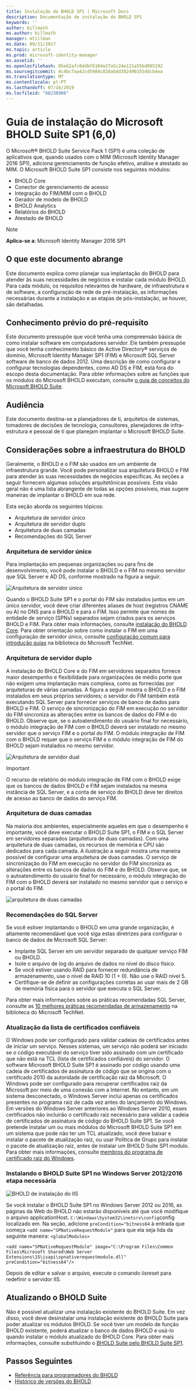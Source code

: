 ```yaml
---
title: Instalação do BHOLD SP1 | Microsoft Docs
description: Documentação de instalação do BHOLD SP1
keywords: ''
author: billmath
ms.author: billmath
manager: mtillman
ms.date: 09/11/2017
ms.topic: article
ms.prod: microsoft-identity-manager
ms.assetid: ''
ms.openlocfilehash: 05eb2afc0ddbf6104e27a5c24e121a55bd805292
ms.sourcegitcommit: 4c4bc7aa42cd5984c838abdd302490355ddcb4ea
ms.translationtype: MT
ms.contentlocale: pt-PT
ms.lasthandoff: 07/16/2019
ms.locfileid: "68238908"
---
```

# <a name="microsoft-bhold-suite-sp1-60-installation-guide"></a>Guia de instalação do Microsoft BHOLD Suite SP1 (6,0)

O Microsoft® BHOLD Suite Service Pack 1 (SP1) é uma coleção de aplicativos que, quando usados com o MIM (Microsoft Identity Manager 2016 SP1), adiciona gerenciamento de função efetivo, análise e atestado ao MIM. O Microsoft BHOLD Suite SP1 consiste nos seguintes módulos:

- BHOLD Core
- Conector de gerenciamento de acesso
- Integração do FIM/MIM com o BHOLD
- Gerador de modelo de BHOLD
- BHOLD Analytics
- Relatórios do BHOLD
- Atestado de BHOLD


> [!NOTE]
> **Aplica-se a**: Microsoft Identity Manager 2016 SP1

## <a name="what-this-document-covers"></a>O que este documento abrange

Este documento explica como planejar sua implantação do BHOLD para atender às suas necessidades de negócios e instalar cada módulo BHOLD. Para cada módulo, os requisitos relevantes de hardware, de infraestrutura e de software, a configuração de rede de pré-instalação, as informações necessárias durante a instalação e as etapas de pós-instalação, se houver, são detalhadas.

## <a name="pre-requisite-knowledge"></a>Conhecimento prévio do pré-requisito

Este documento pressupõe que você tenha uma compreensão básica de como instalar software em computadores servidor. Ele também pressupõe que você tenha conhecimento básico de Active Directory® serviços de domínio, Microsoft Identity Manager SP1 (FIM) e Microsoft SQL Server software de banco de dados 2012. Uma descrição de como configurar e configurar tecnologias dependentes, como AD DS e FIM, está fora do escopo desta documentação. Para obter informações sobre as funções que os módulos do Microsoft BHOLD executam, consulte [o guia de conceitos do Microsoft BHOLD Suite](https://technet.microsoft.com/library/jj134102(v=ws.10).aspx).

## <a name="audience"></a>Audiência

Este documento destina-se a planejadores de ti, arquitetos de sistemas, tomadores de decisões de tecnologia, consultores, planejadores de infra-estrutura e pessoal de ti que planejam implantar o Microsoft BHOLD Suite.

## <a name="bhold-infrastructure-considerations"></a>Considerações sobre a infraestrutura do BHOLD

Geralmente, o BHOLD e o FIM são usados em um ambiente de infraestrutura grande. Você pode personalizar sua arquitetura BHOLD e FIM para atender às suas necessidades de negócios específicas. As seções a seguir fornecem algumas soluções arquitetônicas possíveis. Esta visão geral não é uma lista abrangente de todas as opções possíveis, mas sugere maneiras de implantar o BHOLD em sua rede.
 
Esta seção aborda os seguintes tópicos:

- Arquitetura de servidor único
- Arquitetura de servidor duplo
- Arquitetura de duas camadas
- Recomendações do SQL Server

### <a name="single-server-architecture"></a>Arquitetura de servidor único

Para implantação em pequenas organizações ou para fins de desenvolvimento, você pode instalar o BHOLD e o FIM no mesmo servidor que SQL Server e AD DS, conforme mostrado na figura a seguir.
 
![Arquitetura de servidor único](media/bhold-installation-guide/single.png)

Quando o BHOLD Suite SP1 e o portal do FIM são instalados juntos em um único servidor, você deve criar diferentes aliases de host (registros CNAME ou A) no DNS para o BHOLD e para o FIM. Isso permite que nomes de entidade de serviço (SPNs) separados sejam criados para os serviços BHOLD e FIM. Para obter mais informações, consulte [instalação do BHOLD Core](https://technet.microsoft.com/library/jj134095(v=ws.10).aspx).
Para obter orientação sobre como instalar o FIM em uma configuração de servidor único, consulte [configuração comum para introdução guias](https://technet.microsoft.com/library/ff575965.aspx) na biblioteca do Microsoft TechNet.

### <a name="dual-server-architecture"></a>Arquitetura de servidor duplo

A instalação do BHOLD Core e do FIM em servidores separados fornece maior desempenho e flexibilidade para organizações de médio porte que não exigem uma implantação mais complexa, como as fornecidas por arquiteturas de várias camadas. A figura a seguir mostra o BHOLD e o FIM instalados em seus próprios servidores; o servidor do FIM também está executando SQL Server para fornecer serviços de banco de dados para BHOLD e FIM. O serviço de sincronização do FIM em execução no servidor do FIM sincroniza as alterações entre os bancos de dados do FIM e do BHOLD. Observe que, se o autoatendimento do usuário final for necessário, o módulo integração de FIM com o BHOLD deverá ser instalado no mesmo servidor que o serviço FIM e o portal do FIM. O módulo integração de FIM com o BHOLD requer que o serviço FIM e o módulo integração de FIM do BHOLD sejam instalados no mesmo servidor.

![Arquitetura de servidor dual](media/bhold-installation-guide/dual.png)

> [!IMPORTANT]
> O recurso de relatório do módulo integração de FIM com o BHOLD exige que os bancos de dados BHOLD e FIM sejam instalados na mesma instância de SQL Server, e a conta de serviço do BHOLD deve ter direitos de acesso ao banco de dados do serviço FIM.

### <a name="two-tier-architecture"></a>Arquitetura de duas camadas

Na maioria dos ambientes, especialmente aqueles em que o desempenho é importante, você deve executar o BHOLD Suite SP1, o FIM e o SQL Server em servidores separados (arquitetura de duas camadas). Com uma arquitetura de duas camadas, os recursos de memória e CPU são dedicados para cada camada. A ilustração a seguir mostra uma maneira possível de configurar uma arquitetura de duas camadas. O serviço de sincronização do FIM em execução no servidor do FIM sincroniza as alterações entre os bancos de dados do FIM e do BHOLD. Observe que, se o autoatendimento do usuário final for necessário, o módulo integração do FIM com o BHOLD deverá ser instalado no mesmo servidor que o serviço e o portal do FIM.

![arquitetura de duas camadas](media/bhold-installation-guide/two-tier.png)

### <a name="sql-server-recommendations"></a>Recomendações do SQL Server

Se você estiver implantando o BHOLD em uma grande organização, é altamente recomendável que você siga estas diretrizes para configurar o banco de dados de Microsoft SQL Server:

- Implante SQL Server em um servidor separado de qualquer serviço FIM ou BHOLD.
- Isole o arquivo de log do arquivo de dados no nível do disco físico.
- Se você estiver usando RAID para fornecer redundância de armazenamento, use o nível de RAID 10 (1 + 0). Não use o RAID nível 5.
- Certifique-se de definir as configurações corretas ao usar mais de 2 GB de memória física para o servidor que executa o SQL Server.

Para obter mais informações sobre as práticas recomendadas SQL Server, consulte as [10 melhores práticas recomendadas de armazenamento](https://www.microsoft.com/technet/prodtechnol/sql/bestpractice/storage-top-10.mspx) na biblioteca do Microsoft TechNet.

### <a name="trusted-certificates-list-update"></a>Atualização da lista de certificados confiáveis

O Windows pode ser configurado para validar cadeias de certificados antes de iniciar um serviço. Nesses sistemas, um serviço não poderá ser iniciado se o código executável do serviço tiver sido assinado com um certificado que não está na TCL (lista de certificados confiáveis) do servidor. O software Microsoft BHOLD Suite SP1 é assinado por código usando uma cadeia de certificados de assinatura de código que se origina com o certificado 2010 da autoridade de certificação raiz da Microsoft.
O Windows pode ser configurado para recuperar certificados raiz da Microsoft por meio de uma conexão com a Internet. No entanto, em um sistema desconectado, o Windows Server inclui apenas os certificados presentes no programa raiz de cada vez antes do lançamento do Windows. Em versões do Windows Server anteriores ao Windows Server 2010, esses certificados não incluirão o certificado raiz necessário para validar a cadeia de certificados de assinatura de código do BHOLD Suite SP1. Se você pretende instalar um ou mais módulos do Microsoft BHOLD Suite SP1 em um sistema que pode não ter um TCL atualizado, você deve baixar e instalar o pacote de atualização raiz, ou usar Política de Grupo para instalar o pacote de atualização raiz, antes de instalar um BHOLD Suite SP1 modulo. Para obter mais informações, consulte [membros do programa de certificado raiz do Windows](http://support.microsoft.com/kb/931125).

### <a name="installing-bhold-suite-sp1-on-windows-server-20122016-required-step"></a>Instalando o BHOLD Suite SP1 no Windows Server 2012/2016 etapa necessária 

![BHOLD de instalação do IIS](media/bhold-installation-guide/iis-install-bhold.png)

Se você instalar o BHOLD Suite SP1 no Windows Server 2012 ou 2016, as páginas da Web do BHOLD não estarão disponíveis até que você modifique o arquivo applicationHost. ```C:\Windows\System32\inetsrv\config```config localizado em. Na seção, adicione ```preCondition="bitness64``` à entrada que começa ```<add name="SPNativeRequestModule"``` para que ela seja lida da seguinte maneira: ```<globalModules>```

```<add name="SPNativeRequestModule" image="C:\Program Files\Common Files\Microsoft Shared\Web Server Extensions\15\isapi\spnativerequestmodule.dll" preCondition="bitness64"/>```

Depois de editar e salvar o arquivo, execute o comando iisreset para redefinir o servidor IIS.


## <a name="upgrading-bhold-suite"></a>Atualizando o BHOLD Suite

Não é possível atualizar uma instalação existente do BHOLD Suite. Em vez disso, você deve desinstalar uma instalação existente do BHOLD Suite para poder atualizar os módulos BHOLD. Se você tiver um modelo de função BHOLD existente, poderá atualizar o banco de dados BHOLD e usá-lo quando instalar o módulo atualizado do BHOLD Core. Para obter mais informações, consulte substituindo o [BHOLD Suite pelo BHOLD Suite SP1](https://technet.microsoft.com/library/jj874043(v=ws.10).aspx).


## <a name="next-steps"></a>Passos Seguintes

- [Referência para programadores do BHOLD](../reference/mim2016-bhold-developer-reference.md)
- [Histórico de versões do BHOLD](../reference/version-bhold-history.md)

